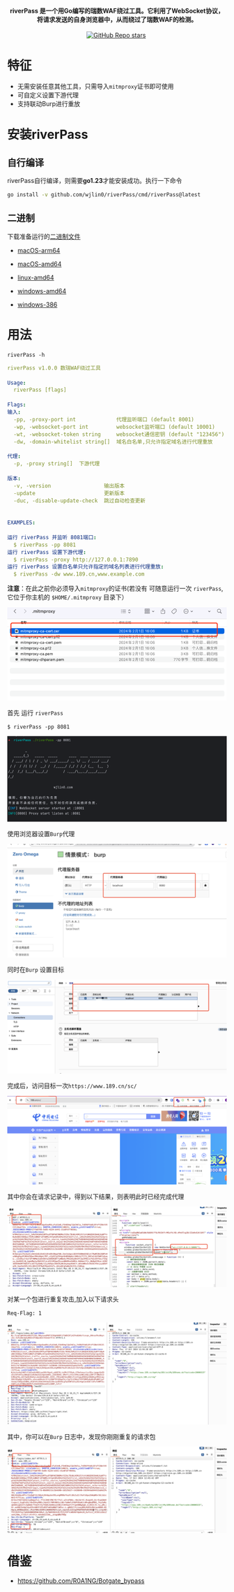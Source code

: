 <h4 align="center">riverPass 是一个用Go编写的瑞数WAF绕过工具。它利用了WebSocket协议，将请求发送的自身浏览器中，从而绕过了瑞数WAF的检测。</h4>

<p align="center">
<img src="https://img.shields.io/github/go-mod/go-version/wjlin0/riverPass?filename=go.mod" alt="">
<a href="https://github.com/wjlin0/riverPass/releases/"><img src="https://img.shields.io/github/release/wjlin0/riverPass" alt=""></a> 
<a href="https://github.com/wjlin0/riverPass" ><img alt="GitHub Repo stars" src="https://img.shields.io/github/stars/wjlin0/riverPass"></a>
<a href="https://github.com/wjlin0/riverPass/releases"><img src="https://img.shields.io/github/downloads/wjlin0/riverPass/total" alt=""></a> 
<a href="https://github.com/wjlin0/riverPass"><img src="https://img.shields.io/github/last-commit/wjlin0/PathScan" alt=""></a> 
<a href="https://blog.wjlin0.com/"><img src="https://img.shields.io/badge/wjlin0-blog-green" alt=""></a>
</p>

# 特征

- 无需安装任意其他工具，只需导入`mitmproxy`证书即可使用
- 可自定义设置下游代理
- 支持联动Burp进行重放


# 安装riverPass
## 自行编译
riverPass自行编译，则需要**go1.23**才能安装成功。执行一下命令

```sh
go install -v github.com/wjlin0/riverPass/cmd/riverPass@latest
```
## 二进制
下载准备运行的[二进制文件](https://github.com/wjlin0/riverPass/releases/latest)

- [macOS-arm64](https://github.com/wjlin0/riverPass/releases/download/v1.0.0/riverPass_1.0.0_macOS_arm64.zip)

- [macOS-amd64](https://github.com/wjlin0/riverPass/releases/download/v1.0.0/riverPass_1.0.0_macOS_amd64.zip)

- [linux-amd64](https://github.com/wjlin0/riverPass/releases/download/v1.0.0/riverPass_1.0.0_linux_amd64.zip)

- [windows-amd64](https://github.com/wjlin0/riverPass/releases/download/v1.0.0/riverPass_1.0.0_windows_amd64.zip)

- [windows-386](https://github.com/wjlin0/riverPass/releases/download/v1.0.0/riverPass_1.0.0_windows_386.zip)


# 用法

```shell
riverPass -h
```
```yaml
riverPass v1.0.0 数瑞WAF绕过工具

Usage:
  riverPass [flags]

Flags:
输入:
  -pp, -proxy-port int             代理监听端口 (default 8001)
  -wp, -websocket-port int         websocket监听端口 (default 10001)
  -wt, -websocket-token string     websocket通信密钥 (default "123456")
  -dw, -domain-whitelist string[]  域名白名单,只允许指定域名进行代理重放

代理:
  -p, -proxy string[]  下游代理

版本:
  -v, -version                 输出版本
  -update                      更新版本
  -duc, -disable-update-check  跳过自动检查更新


EXAMPLES:

运行 riverPass 并监听 8081端口:
  $ riverPass -pp 8081
运行 riverPass 设置下游代理:
  $ riverPass -proxy http://127.0.0.1:7890
运行 riverPass 设置白名单只允许指定的域名列表进行代理重放:
  $ riverPass -dw www.189.cn,www.example.com
```

**注意**：在此之前你必须导入`mitmproxy`的证书(若没有 可随意运行一次 `riverPass`,它位于你主机的 `$HOME/.mitmproxy` 目录下）

![img.png](./img/README/img.png)

首先 运行 `riverPass`
```shell
$ riverPass -pp 8081
```
![img2.png](./img/README/img2.png)

使用浏览器设置`Burp`代理

![image-20241017202645518](./img/README/image-20241017202645518.png)

同时在`Burp` 设置目标

![image-20241017202734525](./img/README/image-20241017202734525.png)

完成后，访问目标一次`https://www.189.cn/sc/`

![image-20241017202921338](./img/README/image-20241017202921338.png)

其中你会在请求记录中，得到以下结果，则表明此时已经完成代理

![image-20241017203033463](./img/README/image-20241017203033463.png)

对某一个包进行重复攻击,加入以下请求头

```text
Req-Flag: 1
```



![image-20241017204535406](./img/README/image-20241017204535406.png)

其中，你可以在`Burp` 日志中，发现你刚刚重复的请求包

![image-20241017204644634](./img/README/image-20241017204644634.png)

# 借鉴
- https://github.com/R0A1NG/Botgate_bypass
